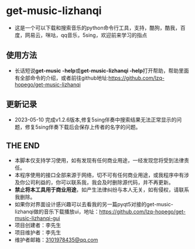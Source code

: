 
# get-music-lizhanqi
- 这是一个可以下载和搜索音乐的python命令行工具，支持，酷狗，酷我，百度，网易云，咪咕，qq音乐，5sing，欢迎前来学习的指点

## 使用方法
- 长话短说**get-music -help**或**get-music-lizhanqi -help**打开帮助，帮助里面有全部命令的介绍，或者前往github地址:<https://github.com/lzq-hopego/get-music-lizhanqi>


## 更新记录
- 2023-05-10 完成v1.2.6版本,修复5sing伴奏中搜索结果无法正常显示的问题，修复5sing伴奏下载后会保存上传者的名字的问题。




## THE END
- 本脚本仅支持学习使用，如有发现有任何商业用途，一经发现您将受到法律责任。
- 本程序使用的接口全部来源于网络，切不可有任何商业用途，或我程序中有涉及你公司利益的，你可以联系我，我会及时删除源代码，并不再更新。
- **禁止将本工具用于商业用途**，如产生法律纠纷与本人无关，如有侵权，请联系我删除。
- 如果你对界面设计感兴趣可以去看我的另一篇pyqt5对接的get-music-lizhanqi做的音乐下载播放ui，地址：https://github.com/lzq-hopego/get-music-lizhanqi-gui
- 项目创建者：李先生
- 项目维护者：李先生
- 维护者邮箱：3101978435@qq.com